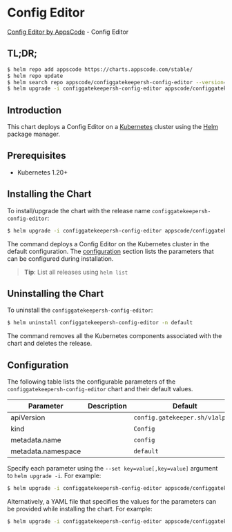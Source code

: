 # Config Editor

[Config Editor by AppsCode](https://appscode.com) - Config Editor

## TL;DR;

```bash
$ helm repo add appscode https://charts.appscode.com/stable/
$ helm repo update
$ helm search repo appscode/configgatekeepersh-config-editor --version=v0.26.0
$ helm upgrade -i configgatekeepersh-config-editor appscode/configgatekeepersh-config-editor -n default --create-namespace --version=v0.26.0
```

## Introduction

This chart deploys a Config Editor on a [Kubernetes](http://kubernetes.io) cluster using the [Helm](https://helm.sh) package manager.

## Prerequisites

- Kubernetes 1.20+

## Installing the Chart

To install/upgrade the chart with the release name `configgatekeepersh-config-editor`:

```bash
$ helm upgrade -i configgatekeepersh-config-editor appscode/configgatekeepersh-config-editor -n default --create-namespace --version=v0.26.0
```

The command deploys a Config Editor on the Kubernetes cluster in the default configuration. The [configuration](#configuration) section lists the parameters that can be configured during installation.

> **Tip**: List all releases using `helm list`

## Uninstalling the Chart

To uninstall the `configgatekeepersh-config-editor`:

```bash
$ helm uninstall configgatekeepersh-config-editor -n default
```

The command removes all the Kubernetes components associated with the chart and deletes the release.

## Configuration

The following table lists the configurable parameters of the `configgatekeepersh-config-editor` chart and their default values.

|     Parameter      | Description |                  Default                   |
|--------------------|-------------|--------------------------------------------|
| apiVersion         |             | <code>config.gatekeeper.sh/v1alpha1</code> |
| kind               |             | <code>Config</code>                        |
| metadata.name      |             | <code>config</code>                        |
| metadata.namespace |             | <code>default</code>                       |


Specify each parameter using the `--set key=value[,key=value]` argument to `helm upgrade -i`. For example:

```bash
$ helm upgrade -i configgatekeepersh-config-editor appscode/configgatekeepersh-config-editor -n default --create-namespace --version=v0.26.0 --set apiVersion=config.gatekeeper.sh/v1alpha1
```

Alternatively, a YAML file that specifies the values for the parameters can be provided while
installing the chart. For example:

```bash
$ helm upgrade -i configgatekeepersh-config-editor appscode/configgatekeepersh-config-editor -n default --create-namespace --version=v0.26.0 --values values.yaml
```
